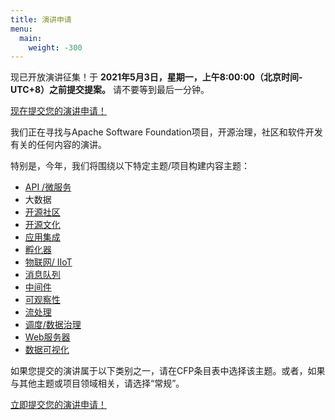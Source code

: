 ```yaml
---
title: 演讲申请
menu:
  main:
    weight: -300
---
```

现已开放演讲征集！于 **2021年5月3日，星期一，上午8:00:00（北京时间-UTC+8）之前提交提案。** 请不要等到最后一分钟。

[现在提交您的演讲申请！](https://acasia2021.jamhosted.net/)

我们正在寻找与Apache Software Foundation项目，开源治理，社区和软件开发有关的任何内容的演讲。

特别是，今年，我们将围绕以下特定主题/项目构建内容主题：

* [API /微服务](zh/tracks/api.html)
* 大数据
* [开源社区](zh/tracks/community.html)
* [开源文化](zh/tracks/culture.html)
* [应用集成](zh/tracks/integration.html)
* [孵化器](zh/tracks/incubator.html)
* [物联网/ IIoT](zh/tracks/IoT.html)
* [消息队列](zh/tracks/messaging.html)
* [中间件](zh/tracks/middleware.html)
* [可观察性](tracks/observability.html)
* [流处理](zh/tracks/streaming.html)
* [调度/数据治理](zh/tracks/workflowdatagovernance.html)
* [Web服务器](zh/tracks/webserverandtomcat.html)
* [数据可视化](zh/tracks/datavisualization.html)

如果您提交的演讲属于以下类别之一，请在CFP条目表中选择该主题。或者，如果与其他主题或项目领域相关，请选择“常规”。

[立即提交您的演讲申请！](https://acasia2021.jamhosted.net/)
